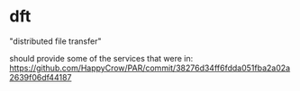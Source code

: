dft
===

"distributed file transfer"

should provide some of the services that were in:
https://github.com/HappyCrow/PAR/commit/38276d34ff6fdda051fba2a02a2639f06df44187
